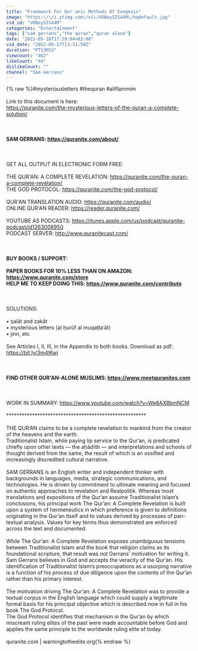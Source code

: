 ```yaml
---
title: "Framework For Qur'anic Methods Of Exegesis"
image: "https:\/\/i.ytimg.com\/vi\/VOBoySIS44M\/hqdefault.jpg"
vid_id: "VOBoySIS44M"
categories: "Entertainment"
tags: ["sam gerrans","the quran","quran alone"]
date: "2022-05-18T17:29:04+03:00"
vid_date: "2022-05-17T13:31:59Z"
duration: "PT13M1S"
viewcount: "462"
likeCount: "44"
dislikeCount: ""
channel: "Sam Gerrans"
---
```

{% raw %}#mysteriousletters #thequran #aliflammim<br /><br />Link to this document is here: <br /><a rel="nofollow" target="blank" href="https://quranite.com/the-mysterious-letters-of-the-quran-a-complete-solution/">https://quranite.com/the-mysterious-letters-of-the-quran-a-complete-solution/</a><br /><br />******************************************************<br /><br />SAM GERRANS: <a rel="nofollow" target="blank" href="https://quranite.com/about/">https://quranite.com/about/</a><br /><br />******************************************************<br /><br />GET ALL OUTPUT IN ELECTRONIC FORM FREE:<br /><br />THE QUR'AN: A COMPLETE REVELATION: <a rel="nofollow" target="blank" href="https://quranite.com/the-quran-a-complete-revelation/">https://quranite.com/the-quran-a-complete-revelation/</a><br />THE GOD PROTOCOL: <a rel="nofollow" target="blank" href="https://quranite.com/the-god-protocol/">https://quranite.com/the-god-protocol/</a><br /><br />QUR'AN TRANSLATION AUDIO: <a rel="nofollow" target="blank" href="https://quranite.com/audio/">https://quranite.com/audio/</a><br />ONLINE QUR'AN READER: <a rel="nofollow" target="blank" href="https://reader.quranite.com/">https://reader.quranite.com/</a><br /><br />YOUTUBE AS PODCASTS: <a rel="nofollow" target="blank" href="https://itunes.apple.com/us/podcast/quranite-podcast/id1263008950">https://itunes.apple.com/us/podcast/quranite-podcast/id1263008950</a><br />PODCAST SERVER: <a rel="nofollow" target="blank" href="http://www.quranitecast.com/">http://www.quranitecast.com/</a><br /><br />******************************************************<br /><br />BUY BOOKS / SUPPORT:<br /><br />PAPER BOOKS FOR 10% LESS THAN ON AMAZON: <a rel="nofollow" target="blank" href="https://www.quranite.com/store">https://www.quranite.com/store</a> <br />HELP ME TO KEEP DOING THIS: <a rel="nofollow" target="blank" href="https://www.quranite.com/contribute">https://www.quranite.com/contribute</a><br /><br />******************************************************<br /><br />SOLUTIONS:<br /><br />• ṣalāt and zakāt<br />• mysterious letters (al ḥurūf al muqaṭṭaʿāt)<br />• jinn, etc<br /><br />See Articles I, II, III, in the Appendix to both books. Download as pdf: <a rel="nofollow" target="blank" href="https://bit.ly/3m4lKwj">https://bit.ly/3m4lKwj</a><br /><br />******************************************************<br /><br />FIND OTHER QUR'AN-ALONE MUSLIMS: <a rel="nofollow" target="blank" href="https://www.meetquranites.com">https://www.meetquranites.com</a><br /><br />******************************************************<br /><br />WORK IN SUMMARY: <a rel="nofollow" target="blank" href="https://www.youtube.com/watch?v=We8AX8bmNCM">https://www.youtube.com/watch?v=We8AX8bmNCM</a><br /><br />******************************************************<br /><br />THE QUR’AN claims to be a complete revelation to mankind from the creator of the heavens and the earth. <br />Traditionalist Islam, while paying lip service to the Qur’an, is predicated chiefly upon other texts — the aḥādīth — and interpretations and schools of thought derived from the same, the result of which is an ossified and increasingly discredited cultural narrative.<br /><br />SAM GERRANS is an English writer and independent thinker with backgrounds in languages, media, strategic communications, and technologies. He is driven by commitment to ultimate meaning and focused on authentic approaches to revelation and Realpolitik. Whereas most translations and expositions of the Qur’an assume Traditionalist Islam’s conclusions, his principal work The Qur’an: A Complete Revelation is built upon a system of hermeneutics in which preference is given to definitions originating in the Qur’an itself and to values derived by processes of pan-textual analysis. Values for key terms thus demonstrated are enforced across the text and documented.<br /><br />While The Qur’an: A Complete Revelation exposes unambiguous tensions between Traditionalist Islam and the book that religion claims as its foundational scripture, that result was not Gerrans’ motivation for writing it. Sam Gerrans believes in God and accepts the veracity of the Qur’an. His identification of Traditionalist Islam’s preoccupations as a usurping narrative is a function of his process of due diligence upon the contents of the Qur’an rather than his primary interest. <br /><br />The motivation driving The Qur’an: A Complete Revelation was to provide a textual corpus in the English language which could supply a legitimate formal basis for his principal objective which is described now in full in his book The God Protocol.<br />The God Protocol identifies that mechanism in the Qur’an by which miscreant ruling elites of the past were made accountable before God and applies the same principle to the worldwide ruling elite of today.<br /><br />quranite.com | warningtotheelite.org{% endraw %}

